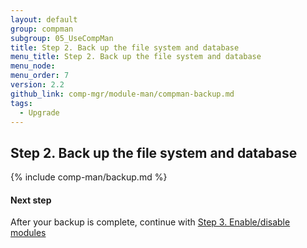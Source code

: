 ```yaml
---
layout: default
group: compman
subgroup: 05_UseCompMan
title: Step 2. Back up the file system and database
menu_title: Step 2. Back up the file system and database
menu_node:
menu_order: 7
version: 2.2
github_link: comp-mgr/module-man/compman-backup.md
tags:
  - Upgrade
---
```


## Step 2. Back up the file system and database

{% include comp-man/backup.md %}

#### Next step
After your backup is complete, continue with [Step 3. Enable/disable modules]({{page.baseurl}}comp-mgr/module-man/modman-enable-disable.html)

